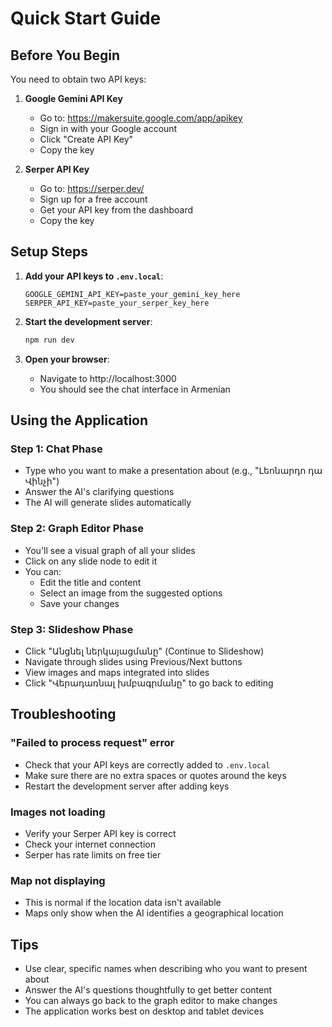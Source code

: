 # Quick Start Guide

## Before You Begin

You need to obtain two API keys:

1. **Google Gemini API Key**
   - Go to: https://makersuite.google.com/app/apikey
   - Sign in with your Google account
   - Click "Create API Key"
   - Copy the key

2. **Serper API Key**
   - Go to: https://serper.dev/
   - Sign up for a free account
   - Get your API key from the dashboard
   - Copy the key

## Setup Steps

1. **Add your API keys to `.env.local`**:
   ```
   GOOGLE_GEMINI_API_KEY=paste_your_gemini_key_here
   SERPER_API_KEY=paste_your_serper_key_here
   ```

2. **Start the development server**:
   ```bash
   npm run dev
   ```

3. **Open your browser**:
   - Navigate to http://localhost:3000
   - You should see the chat interface in Armenian

## Using the Application

### Step 1: Chat Phase
- Type who you want to make a presentation about (e.g., "Լեոնարդո դա Վինչի")
- Answer the AI's clarifying questions
- The AI will generate slides automatically

### Step 2: Graph Editor Phase
- You'll see a visual graph of all your slides
- Click on any slide node to edit it
- You can:
  - Edit the title and content
  - Select an image from the suggested options
  - Save your changes

### Step 3: Slideshow Phase
- Click "Անցնել ներկայացմանը" (Continue to Slideshow)
- Navigate through slides using Previous/Next buttons
- View images and maps integrated into slides
- Click "Վերադառնալ խմբագրմանը" to go back to editing

## Troubleshooting

### "Failed to process request" error
- Check that your API keys are correctly added to `.env.local`
- Make sure there are no extra spaces or quotes around the keys
- Restart the development server after adding keys

### Images not loading
- Verify your Serper API key is correct
- Check your internet connection
- Serper has rate limits on free tier

### Map not displaying
- This is normal if the location data isn't available
- Maps only show when the AI identifies a geographical location

## Tips

- Use clear, specific names when describing who you want to present about
- Answer the AI's questions thoughtfully to get better content
- You can always go back to the graph editor to make changes
- The application works best on desktop and tablet devices

